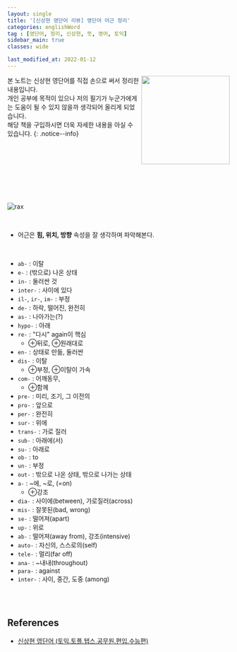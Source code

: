 ```yaml
---
layout: single
title: '[신상현 영단어 리뷰] 영단어 어근 정리'
categories: englishWord
tag : [영단어, 정리, 신상현, 뜻, 영어, 토익]
sidebar_main: true
classes: wide

last_modified_at: 2022-01-12
---
```


<img align='right' width='200' height='200' src='https://user-images.githubusercontent.com/78655692/147879046-4dab21c1-fed0-4bfb-b022-9874d3a945f8.png
'>
본 노트는 신상현 영단어를 직접 손으로 써서 정리한 내용입니다. <br>개인 공부에 목적이 있으나 저의 필기가 누군가에게는 도움이 될 수 있지 않을까 생각되어 올리게 되었습니다.<br> 해당 책을 구입하시면 더욱 자세한 내용을 아실 수 있습니다.
{: .notice--info}

<br>
<br>
<br>
<br>
<br>
<br>
<br>


![rax](https://ingu627.github.io/images/english/rax_in_sinsanghyun.jpg)

<br>

- 어근은 **힘, 위치, 방향** 속성을 잘 생각하며 파악해본다.

<br>

- `ab-`  : 이탈
- `e-`  : (밖으로) 나온 상태
- `in-` : 둘러싼 것
- `inter-` : 사이에 있다
- `il-`, `ir-`, `im-` : 부정
- `de-` : 하락, 떨어진, 완전히
- `as-` : 나아가는(?)
- `hypo-` : 아래
- `re-` : "다시" again이 핵심
  - $\oplus$뒤로, $\oplus$원래대로
- `en-` : 상태로 만듦, 둘러싼
- `dis-` : 이탈 
  - $\oplus$부정, $\oplus$이탈이 가속
- `com-` : 어깨동무, 
  - $\oplus$함께
- `pre-` : 미리, 조기, 그 이전의
- `pro-` : 앞으로
- `per-` : 완전히
- `sur-` : 위에
- `trans-` : 가로 질러
- `sub-` : 아래에(서)
- `su-` : 아래로
- `ob-` : to
- `un-` : 부정
- `out-` : 밖으로 나온 상태, 밖으로 나가는 상태
- `a-` : ~에, ~로, (=on)
  - $\oplus$강조
- `dia-` : 사이에(between), 가로질러(across)
- `mis-` : 잘못된(bad, wrong)
- `se-` : 떨어져(apart)
- `up-` : 위로
- `ab-` : 떨어져(away from), 강조(intensive)
- `auto-` : 자신의, 스스로의(self)
- `tele-` : 멀리(far off)
- `ana-` : ~내내(throughout)
- `para-` : against
- `inter-` : 사이, 중간, 도중 (among)



<br>
<br>

## References 

- [신상현 영단어 (토익.토플.텝스.공무원.편입.수능편)](https://www.aladin.co.kr/shop/wproduct.aspx?ItemId=126278788)